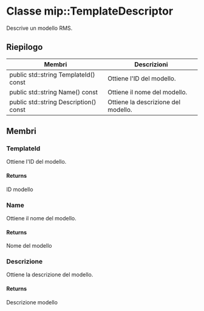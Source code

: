 # <a name="class-miptemplatedescriptor"></a>Classe mip::TemplateDescriptor 
Descrive un modello RMS.
  
## <a name="summary"></a>Riepilogo
 Membri                        | Descrizioni                                
--------------------------------|---------------------------------------------
public std::string TemplateId() const  |  Ottiene l'ID del modello.
public std::string Name() const  |  Ottiene il nome del modello.
public std::string Description() const  |  Ottiene la descrizione del modello.
  
## <a name="members"></a>Membri
  
### <a name="templateid"></a>TemplateId
Ottiene l'ID del modello.
  
#### <a name="returns"></a>Returns
ID modello
  
### <a name="name"></a>Name
Ottiene il nome del modello.
  
#### <a name="returns"></a>Returns
Nome del modello
  
### <a name="description"></a>Descrizione
Ottiene la descrizione del modello.
  
#### <a name="returns"></a>Returns
Descrizione modello